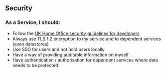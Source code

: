 ## Security

### As a Service, I should:

- Follow the [UK Home Office security guidelines for developers](https://github.com/UKHomeOffice/security-guide-for-developers)
- Always use TLS 1.2 encryption to my service and to dependent services (even datastores)
- Use SSO for users and not hold users locally
- Have a way of providing auditable information on myself
- Have authentication / authorisation for dependent services where data needs to be protected
